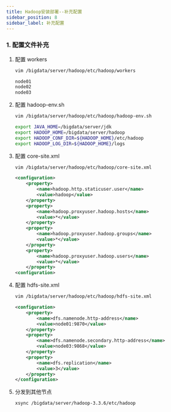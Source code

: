 ```yaml
---
title: Hadoop安装部署--补充配置
sidebar_position: 8
sidebar_label: 补充配置
---
```



### 1. 配置文件补充

1. 配置 workers
    ```bash
    vim /bigdata/server/hadoop/etc/hadoop/workers
    ```

    ```bash
    node01
    node02
    node03
    ```

2. 配置 hadoop-env.sh
    ```bash
    vim /bigdata/server/hadoop/etc/hadoop/hadoop-env.sh
    ```

    ```bash
    export JAVA_HOME=/bigdata/server/jdk
    export HADOOP_HOME=/bigdata/server/hadoop
    export HADOOP_CONF_DIR=${HADOOP_HOME}/etc/hadoop
    export HADOOP_LOG_DIR=${HADOOP_HOME}/logs
    ```

3. 配置 core-site.xml
    ```bash
    vim /bigdata/server/hadoop/etc/hadoop/core-site.xml
    ```

    ```xml
    <configuration>
        <property>
            <name>hadoop.http.staticuser.user</name>
            <value>hadoop</value>
        </property>
        <property>
            <name>hadoop.proxyuser.hadoop.hosts</name>
            <value>*</value>
        </property>
        <property>
            <name>hadoop.proxyuser.hadoop.groups</name>
            <value>*</value>
        </property>
        <property>
            <name>hadoop.proxyuser.hadoop.users</name>
            <value>*</value>
        </property>
    <configuration>
    ```

4. 配置 hdfs-site.xml
    ```bash
    vim /bigdata/server/hadoop/etc/hadoop/hdfs-site.xml
    ```

    ```xml
    <configuration>
        <property>
            <name>dfs.namenode.http-address</name>
            <value>node01:9870</value>
        </property>
        <property>
            <name>dfs.namenode.secondary.http-address</name>
            <value>node03:9868</value>
        </property>
        <property>
            <name>dfs.replication</name>
            <value>3</value>
        </property>
    </configuration>
    ```

5. 分发到其他节点
    ```bash
    xsync /bigdata/server/hadoop-3.3.6/etc/hadoop
    ```



